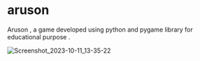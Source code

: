 # aruson
Aruson , a game developed using python and pygame library for educational purpose .

![Screenshot_2023-10-11_13-35-22](https://github.com/rupeshram013/aruson/assets/94728392/f5e7fccc-6dde-4db8-ab2d-7a379e69d684)


